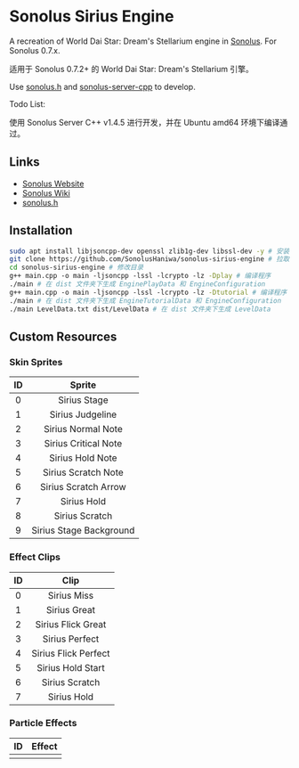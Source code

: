 # Sonolus Sirius Engine

A recreation of World Dai Star: Dream's Stellarium engine in [Sonolus](https://sonolus.com). For Sonolus 0.7.x.

适用于 Sonolus 0.7.2+ 的 World Dai Star: Dream's Stellarium 引擎。

Use [sonolus.h](https://github.com/SonolusHaniwa/sonolus.h) and [sonolus-server-cpp](https://github.com/SonolusHaniwa/sonolus-server-cpp) to develop.

Todo List:



使用 Sonolus Server C++ v1.4.5 进行开发，并在 Ubuntu amd64 环境下编译通过。

## Links

- [Sonolus Website](https://sonolus.com) 
- [Sonolus Wiki](https://github.com/NonSpicyBurrito/sonolus-wiki)
- [sonolus.h](https://github.com/SonolusHaniwa/sonolus.h)

## Installation

```bash
sudo apt install libjsoncpp-dev openssl zlib1g-dev libssl-dev -y # 安装环境依赖
git clone https://github.com/SonolusHaniwa/sonolus-sirius-engine # 拉取源码
cd sonolus-sirius-engine # 修改目录
g++ main.cpp -o main -ljsoncpp -lssl -lcrypto -lz -Dplay # 编译程序
./main # 在 dist 文件夹下生成 EnginePlayData 和 EngineConfiguration
g++ main.cpp -o main -ljsoncpp -lssl -lcrypto -lz -Dtutorial # 编译程序
./main # 在 dist 文件夹下生成 EngineTutorialData 和 EngineConfiguration
./main LevelData.txt dist/LevelData # 在 dist 文件夹下生成 LevelData
```

## Custom Resources

### Skin Sprites

|ID|Sprite| 
|:-:|:-:|
|0|Sirius Stage|
|1|Sirius Judgeline|
|2|Sirius Normal Note|
|3|Sirius Critical Note|
|4|Sirius Hold Note|
|5|Sirius Scratch Note|
|6|Sirius Scratch Arrow|
|7|Sirius Hold|
|8|Sirius Scratch|
|9|Sirius Stage Background

### Effect Clips

|ID|Clip|
|:-:|:-:|
|0|Sirius Miss|
|1|Sirius Great|
|2|Sirius Flick Great|
|3|Sirius Perfect|
|4|Sirius Flick Perfect|
|5|Sirius Hold Start|
|6|Sirius Scratch|
|7|Sirius Hold|

### Particle Effects

|ID|Effect|
|:-:|:-:|
|||